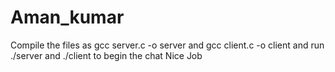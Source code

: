 # Aman_kumar
Compile the files as gcc server.c -o server and gcc client.c -o client and run ./server and ./client to begin the chat
Nice Job
